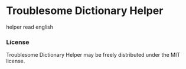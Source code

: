 # Troublesome Dictionary Helper
helper read english

### License
Troublesome Dictionary Helper may be freely distributed under the MIT license.
